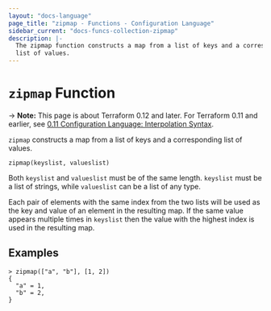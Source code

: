 ```yaml
---
layout: "docs-language"
page_title: "zipmap - Functions - Configuration Language"
sidebar_current: "docs-funcs-collection-zipmap"
description: |-
  The zipmap function constructs a map from a list of keys and a corresponding
  list of values.
---
```


# `zipmap` Function

-> **Note:** This page is about Terraform 0.12 and later. For Terraform 0.11 and
earlier, see
[0.11 Configuration Language: Interpolation Syntax](../../configuration-0-11/interpolation.html).

`zipmap` constructs a map from a list of keys and a corresponding list of
values.

```hcl
zipmap(keyslist, valueslist)
```

Both `keyslist` and `valueslist` must be of the same length. `keyslist` must
be a list of strings, while `valueslist` can be a list of any type.

Each pair of elements with the same index from the two lists will be used
as the key and value of an element in the resulting map. If the same value
appears multiple times in `keyslist` then the value with the highest index
is used in the resulting map.

## Examples

```
> zipmap(["a", "b"], [1, 2])
{
  "a" = 1,
  "b" = 2,
}
```
